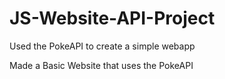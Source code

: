 # JS-Website-API-Project
Used the PokeAPI to create a simple webapp


Made a Basic Website that uses the PokeAPI 
